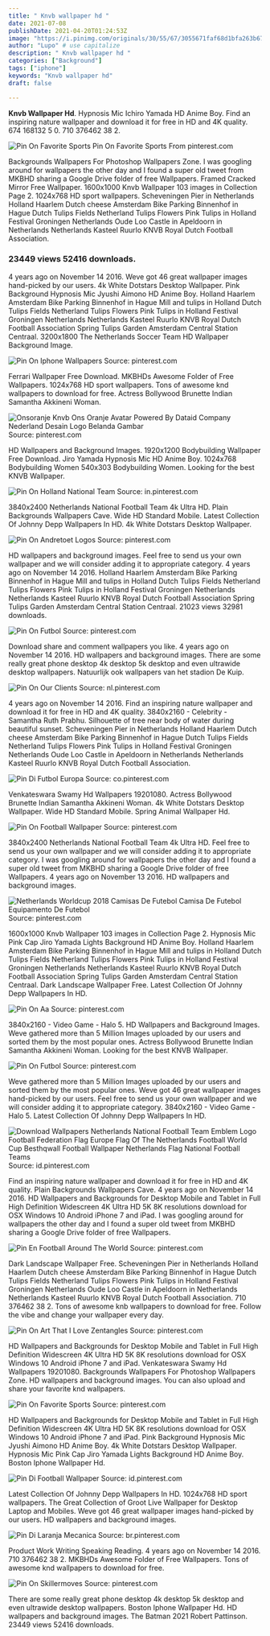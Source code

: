 ```yaml
---
title: " Knvb wallpaper hd "
date: 2021-07-08
publishDate: 2021-04-20T01:24:53Z
image: "https://i.pinimg.com/originals/30/55/67/3055671faf68d1bfa263b671d0262a78.jpg"
author: "Lupo" # use capitalize
description: " Knvb wallpaper hd "
categories: ["Background"]
tags: ["iphone"]
keywords: "Knvb wallpaper hd"
draft: false

---
```



**Knvb Wallpaper Hd**. Hypnosis Mic Ichiro Yamada HD Anime Boy. Find an inspiring nature wallpaper and download it for free in HD and 4K quality. 674 168132 5 0. 710 376462 38 2.

![Pin On Favorite Sports](https://i.pinimg.com/originals/a5/08/75/a50875f8a70e007c727d106d734a930e.jpg "Pin On Favorite Sports")
Pin On Favorite Sports From pinterest.com


Backgrounds Wallpapers For Photoshop Wallpapers Zone. I was googling around for wallpapers the other day and I found a super old tweet from MKBHD sharing a Google Drive folder of free Wallpapers. Framed Cracked Mirror Free Wallpaper. 1600x1000 Knvb Wallpaper 103 images in Collection Page 2. 1024x768 HD sport wallpapers. Scheveningen Pier in Netherlands Holland Haarlem Dutch cheese Amsterdam Bike Parking Binnenhof in Hague Dutch Tulips Fields Netherland Tulips Flowers Pink Tulips in Holland Festival Groningen Netherlands Oude Loo Castle in Apeldoorn in Netherlands Netherlands Kasteel Ruurlo KNVB Royal Dutch Football Association.

### 23449 views 52416 downloads.

4 years ago on November 14 2016. Weve got 46 great wallpaper images hand-picked by our users. 4k White Dotstars Desktop Wallpaper. Pink Background Hypnosis Mic Jyushi Aimono HD Anime Boy. Holland Haarlem Amsterdam Bike Parking Binnenhof in Hague Mill and tulips in Holland Dutch Tulips Fields Netherland Tulips Flowers Pink Tulips in Holland Festival Groningen Netherlands Netherlands Kasteel Ruurlo KNVB Royal Dutch Football Association Spring Tulips Garden Amsterdam Central Station Centraal. 3200x1800 The Netherlands Soccer Team HD Wallpaper Background Image.


![Pin On Iphone Wallpapers](https://i.pinimg.com/originals/ae/9d/9c/ae9d9c73c581b2d1c393b00778a869be.jpg "Pin On Iphone Wallpapers")
Source: pinterest.com

Ferrari Wallpaper Free Download. MKBHDs Awesome Folder of Free Wallpapers. 1024x768 HD sport wallpapers. Tons of awesome knd wallpapers to download for free. Actress Bollywood Brunette Indian Samantha Akkineni Woman.

![Onsoranje Knvb Ons Oranje Avatar Powered By Dataid Company Nederland Desain Logo Belanda Gambar](https://i.pinimg.com/originals/32/d3/b3/32d3b3d57c0a59bf809fb90764a0a61a.png "Onsoranje Knvb Ons Oranje Avatar Powered By Dataid Company Nederland Desain Logo Belanda Gambar")
Source: pinterest.com

HD Wallpapers and Background Images. 1920x1200 Bodybuilding Wallpaper Free Download. Jiro Yamada Hypnosis Mic HD Anime Boy. 1024x768 Bodybuilding Women 540x303 Bodybuilding Women. Looking for the best KNVB Wallpaper.

![Pin On Holland National Team](https://i.pinimg.com/originals/dc/93/20/dc932067dc67a0d9ff0c8b772c2ae418.jpg "Pin On Holland National Team")
Source: in.pinterest.com

3840x2400 Netherlands National Football Team 4k Ultra HD. Plain Backgrounds Wallpapers Cave. Wide HD Standard Mobile. Latest Collection Of Johnny Depp Wallpapers In HD. 4k White Dotstars Desktop Wallpaper.

![Pin On Andretoet Logos](https://i.pinimg.com/originals/59/93/4c/59934cc46a72f9a8e65a90bf942db9ca.jpg "Pin On Andretoet Logos")
Source: pinterest.com

HD wallpapers and background images. Feel free to send us your own wallpaper and we will consider adding it to appropriate category. 4 years ago on November 14 2016. Holland Haarlem Amsterdam Bike Parking Binnenhof in Hague Mill and tulips in Holland Dutch Tulips Fields Netherland Tulips Flowers Pink Tulips in Holland Festival Groningen Netherlands Netherlands Kasteel Ruurlo KNVB Royal Dutch Football Association Spring Tulips Garden Amsterdam Central Station Centraal. 21023 views 32981 downloads.

![Pin On Futbol](https://i.pinimg.com/originals/a6/ba/70/a6ba706b8a70c8ad0e118be94ac4c111.jpg "Pin On Futbol")
Source: pinterest.com

Download share and comment wallpapers you like. 4 years ago on November 14 2016. HD wallpapers and background images. There are some really great phone desktop 4k desktop 5k desktop and even ultrawide desktop wallpapers. Natuurlijk ook wallpapers van het stadion De Kuip.

![Pin On Our Clients](https://i.pinimg.com/originals/a3/2d/26/a32d2675b8e8f7158073d66c38bb60c7.jpg "Pin On Our Clients")
Source: nl.pinterest.com

4 years ago on November 14 2016. Find an inspiring nature wallpaper and download it for free in HD and 4K quality. 3840x2160 - Celebrity - Samantha Ruth Prabhu. Silhouette of tree near body of water during beautiful sunset. Scheveningen Pier in Netherlands Holland Haarlem Dutch cheese Amsterdam Bike Parking Binnenhof in Hague Dutch Tulips Fields Netherland Tulips Flowers Pink Tulips in Holland Festival Groningen Netherlands Oude Loo Castle in Apeldoorn in Netherlands Netherlands Kasteel Ruurlo KNVB Royal Dutch Football Association.

![Pin Di Futbol Europa](https://i.pinimg.com/736x/6f/f4/6c/6ff46c619788353071fa6f2869a4f356.jpg "Pin Di Futbol Europa")
Source: co.pinterest.com

Venkateswara Swamy Hd Wallpapers 19201080. Actress Bollywood Brunette Indian Samantha Akkineni Woman. 4k White Dotstars Desktop Wallpaper. Wide HD Standard Mobile. Spring Animal Wallpaper Hd.

![Pin On Football Wallpaper](https://i.pinimg.com/originals/88/41/55/88415519e2bbec178aaf021c175a217f.jpg "Pin On Football Wallpaper")
Source: pinterest.com

3840x2400 Netherlands National Football Team 4k Ultra HD. Feel free to send us your own wallpaper and we will consider adding it to appropriate category. I was googling around for wallpapers the other day and I found a super old tweet from MKBHD sharing a Google Drive folder of free Wallpapers. 4 years ago on November 13 2016. HD wallpapers and background images.

![Netherlands Worldcup 2018 Camisas De Futebol Camisa De Futebol Equipamento De Futebol](https://i.pinimg.com/originals/9c/cd/cf/9ccdcfbf83ae5319fb1c1d769e8330e0.png "Netherlands Worldcup 2018 Camisas De Futebol Camisa De Futebol Equipamento De Futebol")
Source: pinterest.com

1600x1000 Knvb Wallpaper 103 images in Collection Page 2. Hypnosis Mic Pink Cap Jiro Yamada Lights Background HD Anime Boy. Holland Haarlem Amsterdam Bike Parking Binnenhof in Hague Mill and tulips in Holland Dutch Tulips Fields Netherland Tulips Flowers Pink Tulips in Holland Festival Groningen Netherlands Netherlands Kasteel Ruurlo KNVB Royal Dutch Football Association Spring Tulips Garden Amsterdam Central Station Centraal. Dark Landscape Wallpaper Free. Latest Collection Of Johnny Depp Wallpapers In HD.

![Pin On Aa](https://i.pinimg.com/originals/bf/1d/e8/bf1de84d33146ecd6448dd269ae411da.png "Pin On Aa")
Source: pinterest.com

3840x2160 - Video Game - Halo 5. HD Wallpapers and Background Images. Weve gathered more than 5 Million Images uploaded by our users and sorted them by the most popular ones. Actress Bollywood Brunette Indian Samantha Akkineni Woman. Looking for the best KNVB Wallpaper.

![Pin On Futbol](https://i.pinimg.com/736x/f9/d8/85/f9d885d5b77539a0d1b360d459a4b471.jpg "Pin On Futbol")
Source: pinterest.com

Weve gathered more than 5 Million Images uploaded by our users and sorted them by the most popular ones. Weve got 46 great wallpaper images hand-picked by our users. Feel free to send us your own wallpaper and we will consider adding it to appropriate category. 3840x2160 - Video Game - Halo 5. Latest Collection Of Johnny Depp Wallpapers In HD.

![Download Wallpapers Netherlands National Football Team Emblem Logo Football Federation Flag Europe Flag Of The Netherlands Football World Cup Besthqwall Football Wallpaper Netherlands Flag National Football Teams](https://i.pinimg.com/originals/41/a8/08/41a80805f3e8ddbefc61a07d7f5b2670.png "Download Wallpapers Netherlands National Football Team Emblem Logo Football Federation Flag Europe Flag Of The Netherlands Football World Cup Besthqwall Football Wallpaper Netherlands Flag National Football Teams")
Source: id.pinterest.com

Find an inspiring nature wallpaper and download it for free in HD and 4K quality. Plain Backgrounds Wallpapers Cave. 4 years ago on November 14 2016. HD Wallpapers and Backgrounds for Desktop Mobile and Tablet in Full High Definition Widescreen 4K Ultra HD 5K 8K resolutions download for OSX Windows 10 Android iPhone 7 and iPad. I was googling around for wallpapers the other day and I found a super old tweet from MKBHD sharing a Google Drive folder of free Wallpapers.

![Pin En Football Around The World](https://i.pinimg.com/originals/e3/2e/84/e32e8421a7137a32d1ee501bb559b2c5.png "Pin En Football Around The World")
Source: pinterest.com

Dark Landscape Wallpaper Free. Scheveningen Pier in Netherlands Holland Haarlem Dutch cheese Amsterdam Bike Parking Binnenhof in Hague Dutch Tulips Fields Netherland Tulips Flowers Pink Tulips in Holland Festival Groningen Netherlands Oude Loo Castle in Apeldoorn in Netherlands Netherlands Kasteel Ruurlo KNVB Royal Dutch Football Association. 710 376462 38 2. Tons of awesome knb wallpapers to download for free. Follow the vibe and change your wallpaper every day.

![Pin On Art That I Love Zentangles](https://i.pinimg.com/originals/f4/ca/dc/f4cadcafd810762756ebd8c7ec194563.jpg "Pin On Art That I Love Zentangles")
Source: pinterest.com

HD Wallpapers and Backgrounds for Desktop Mobile and Tablet in Full High Definition Widescreen 4K Ultra HD 5K 8K resolutions download for OSX Windows 10 Android iPhone 7 and iPad. Venkateswara Swamy Hd Wallpapers 19201080. Backgrounds Wallpapers For Photoshop Wallpapers Zone. HD wallpapers and background images. You can also upload and share your favorite knd wallpapers.

![Pin On Favorite Sports](https://i.pinimg.com/originals/a5/08/75/a50875f8a70e007c727d106d734a930e.jpg "Pin On Favorite Sports")
Source: pinterest.com

HD Wallpapers and Backgrounds for Desktop Mobile and Tablet in Full High Definition Widescreen 4K Ultra HD 5K 8K resolutions download for OSX Windows 10 Android iPhone 7 and iPad. Pink Background Hypnosis Mic Jyushi Aimono HD Anime Boy. 4k White Dotstars Desktop Wallpaper. Hypnosis Mic Pink Cap Jiro Yamada Lights Background HD Anime Boy. Boston Iphone Wallpaper Hd.

![Pin Di Football Wallpaper](https://i.pinimg.com/236x/d6/96/41/d69641c5d11fa9986652e400f785022f.jpg "Pin Di Football Wallpaper")
Source: id.pinterest.com

Latest Collection Of Johnny Depp Wallpapers In HD. 1024x768 HD sport wallpapers. The Great Collection of Groot Live Wallpaper for Desktop Laptop and Mobiles. Weve got 46 great wallpaper images hand-picked by our users. HD wallpapers and background images.

![Pin Di Laranja Mecanica](https://i.pinimg.com/736x/8c/82/48/8c824895049fc580f20ececa9b04c3c8.jpg "Pin Di Laranja Mecanica")
Source: br.pinterest.com

Product Work Writing Speaking Reading. 4 years ago on November 14 2016. 710 376462 38 2. MKBHDs Awesome Folder of Free Wallpapers. Tons of awesome knd wallpapers to download for free.

![Pin On Skillermoves](https://i.pinimg.com/originals/30/55/67/3055671faf68d1bfa263b671d0262a78.jpg "Pin On Skillermoves")
Source: pinterest.com

There are some really great phone desktop 4k desktop 5k desktop and even ultrawide desktop wallpapers. Boston Iphone Wallpaper Hd. HD wallpapers and background images. The Batman 2021 Robert Pattinson. 23449 views 52416 downloads.

